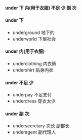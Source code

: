 #### under 下 内(用于衣服) 不足 少 副 次

#### under 下  
- underground 地下的
- underworld 下层社会

#### under  内(用于衣服)
- underclothing 内衣裤
- undershirt 贴身内衣

#### under  不足 少  
- underpay 不足支付
- underdress 穿衣太少

#### under  副 次
- undersecretary 次长 副部长
- underagent 副代理人